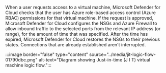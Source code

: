 When a user requests access to a virtual machine, Microsoft Defender for Cloud checks that the user has Azure role-based access control (Azure RBAC) permissions for that virtual machine. If the request is approved, Microsoft Defender for Cloud configures the NSGs and Azure Firewall to allow inbound traffic to the selected ports from the relevant IP address (or range), for the amount of time that was specified. After the time has expired, Microsoft Defender for Cloud restores the NSGs to their previous states. Connections that are already established aren't interrupted.

:::image border="false" type="content" source="../media/jit-logic-flow-01790dbc.png" alt-text="Diagram showing Just-in-time (J I T) virtual machine logic flow.":::
